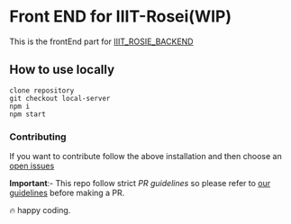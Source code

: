 # Front END for IIIT-Rosei(WIP)

This is the frontEnd part for [IIIT_ROSIE_BACKEND](https://github.com/p-society/Online_Rosei)

## How to use locally

```
clone repository
git checkout local-server
npm i
npm start
```

### Contributing

If you want to contribute follow the above installation and then choose an [open issues](https://github.com/p-society/Online_Rosie_FrontEnd/issues?q=is%3Aissue+is%3Aopen+sort%3Aupdated-desc)

**Important**:- This repo follow strict *PR guidelines* so please refer to [our guidelines](https://github.com/p-society/meta) before making a PR.

:fire: happy coding.
